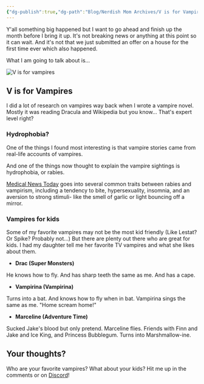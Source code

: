 ```yaml
---
{"dg-publish":true,"dg-path":"Blog/Nerdish Mom Archives/V is for Vampires.md","permalink":"/blog/nerdish-mom-archives/v-is-for-vampires/","title":"V is for Vampires","noteIcon":"","created":"","updated":"2023-07-04T22:00:29.000-04:00"}
---
```



Y'all something big happened but I want to go ahead and finish up the month before I bring it up. It's not breaking news or anything at this point so it can wait. And it's not that we just submitted an offer on a house for the first time ever which also happened.

What I am going to talk about is… 

![V is for vampires](https://lh3.googleusercontent.com/rZF96k3H8HxtpQNG4j7Il4qt4JhP9uadSWZWNByg7Mfqx6HeNE-5Sri4q6K5btf15zUmfiswPiX7VYPkHMtju0uBnKJPokShAAHV_zymeuHLqXMknbPtc9KKtoXj2q9wTx3BtWf4)

## **V is for Vampires**

I did a lot of research on vampires way back when I wrote a vampire novel. Mostly it was reading Dracula and Wikipedia but you know… That's expert level right? 

### **Hydrophobia?** 

One of the things I found most interesting is that vampire stories came from real-life accounts of vampires. 

And one of the things now thought to explain the vampire sightings is hydrophobia, or rabies. 

[Medical News Today](https://www.medicalnewstoday.com/articles/321780.php) goes into several common traits between rabies and vampirism, including a tendency to bite, hypersexuality, insomnia, and an aversion to strong stimuli- like the smell of garlic or light bouncing off a mirror.

### **Vampires for kids**

Some of my favorite vampires may not be the most kid friendly (Like Lestat? Or Spike? Probably not…) But there are plenty out there who are great for kids. I had my daughter tell me her favorite TV vampires and what she likes about them.

- **Drac (Super Monsters)** 

He knows how to fly. And has sharp teeth the same as me. And has a cape.

- **Vampirina (Vampirina)** 

Turns into a bat. And knows how to fly when in bat. Vampirina sings the same as me. "Home scream home!" 

- **Marceline (Adventure Time)** 

Sucked Jake's blood but only pretend. Marceline flies. Friends with Finn and Jake and Ice King, and Princess Bubblegum. Turns into Marshmallow-ine.

## **Your thoughts?**

Who are your favorite vampires? What about your kids? Hit me up in the comments or on [Discord](https://discord.gg/JkPbnhb)!
